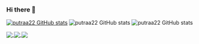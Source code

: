 ### Hi there 👋

[![putraa22 GitHub stats](https://github-readme-stats.vercel.app/api?username=putraa22)](https://github.com/putraa22/github-readme-stats)
![putraa22 GitHub stats](https://github-readme-stats.vercel.app/api?username=putraa22&hide=stars,commits,prs,issues,contribs)
![putraa22 GitHub stats](https://github-readme-stats.vercel.app/api/top-langs/?username=putraa22&layout=compact)

<a href="https://github.com/anuraghazra/github-readme-stats">
  <img align="center" src="https://github-readme-stats.vercel.app/api?username=putraa22)](https://github.com/putraa22/github-readme-stats" />
</a>
<a href="https://github.com/anuraghazra/convoychat">
  <img align="center" src="https://github-readme-stats.vercel.app/api?username=putraa22&hide=stars,commits,prs,issues,contribs" />
</a>
<a href="https://github.com/anuraghazra/convoychat">
  <img align="center" src="https://github-readme-stats.vercel.app/api/top-langs/?username=putraa22&layout=compact" />
</a>
